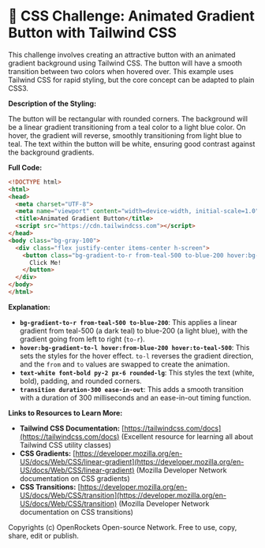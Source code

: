 # 🐞 CSS Challenge:  Animated Gradient Button with Tailwind CSS


This challenge involves creating an attractive button with an animated gradient background using Tailwind CSS. The button will have a smooth transition between two colors when hovered over.  This example uses Tailwind CSS for rapid styling, but the core concept can be adapted to plain CSS3.


**Description of the Styling:**

The button will be rectangular with rounded corners.  The background will be a linear gradient transitioning from a teal color to a light blue color. On hover, the gradient will reverse, smoothly transitioning from light blue to teal.  The text within the button will be white, ensuring good contrast against the background gradients.


**Full Code:**

```html
<!DOCTYPE html>
<html>
<head>
  <meta charset="UTF-8">
  <meta name="viewport" content="width=device-width, initial-scale=1.0">
  <title>Animated Gradient Button</title>
  <script src="https://cdn.tailwindcss.com"></script>
</head>
<body class="bg-gray-100">
  <div class="flex justify-center items-center h-screen">
    <button class="bg-gradient-to-r from-teal-500 to-blue-200 hover:bg-gradient-to-l hover:from-blue-200 hover:to-teal-500 text-white font-bold py-2 px-6 rounded-lg transition duration-300 ease-in-out">
      Click Me!
    </button>
  </div>
</body>
</html>
```

**Explanation:**

* **`bg-gradient-to-r from-teal-500 to-blue-200`**: This applies a linear gradient from teal-500 (a dark teal) to blue-200 (a light blue), with the gradient going from left to right (`to-r`).
* **`hover:bg-gradient-to-l hover:from-blue-200 hover:to-teal-500`**: This sets the styles for the hover effect.  `to-l` reverses the gradient direction, and the `from` and `to` values are swapped to create the animation.
* **`text-white font-bold py-2 px-6 rounded-lg`**: This styles the text (white, bold), padding, and rounded corners.
* **`transition duration-300 ease-in-out`**: This adds a smooth transition with a duration of 300 milliseconds and an ease-in-out timing function.


**Links to Resources to Learn More:**

* **Tailwind CSS Documentation:** [https://tailwindcss.com/docs](https://tailwindcss.com/docs)  (Excellent resource for learning all about Tailwind CSS utility classes)
* **CSS Gradients:** [https://developer.mozilla.org/en-US/docs/Web/CSS/linear-gradient](https://developer.mozilla.org/en-US/docs/Web/CSS/linear-gradient) (Mozilla Developer Network documentation on CSS gradients)
* **CSS Transitions:** [https://developer.mozilla.org/en-US/docs/Web/CSS/transition](https://developer.mozilla.org/en-US/docs/Web/CSS/transition) (Mozilla Developer Network documentation on CSS transitions)


Copyrights (c) OpenRockets Open-source Network. Free to use, copy, share, edit or publish.


